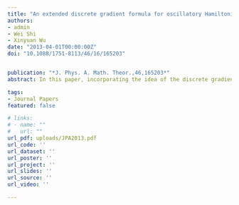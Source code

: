 ```yaml
---
title: "An extended discrete gradient formula for oscillatory Hamiltonian systems"
authors: 
- admin
- Wei Shi
- Xinyuan Wu
date: "2013-04-01T00:00:00Z"
doi: "10.1088/1751-8113/46/16/165203"


publication: "*J. Phys. A. Math. Theor.,46,165203*"
abstract: In this paper, incorporating the idea of the discrete gradient method into the extended Runge-Kutta-Nystr{{< /math >}}$\ddot{o}${{< /math >}}m integrator, we derive and analyze an extended discrete gradient formula for the oscillatory Hamiltonian system with the Hamiltonian {{< /math >}}$H(p, q)=\frac{1}{2} p^T p+\frac{1}{2} q^T M q+U(q)${{< /math >}}, where {{< /math >}}$ q\colon \mathbb{R} \rightarrow \mathbb{R}^d ${{< /math >}} represents generalized positions, {{< /math >}}$p\colon\mathbb{R} \rightarrow \mathbb{R}^d${{< /math >}} represents generalized momenta and {{< /math >}}$M \in \mathbb{R}^{d \times d}${{< /math >}} is a symmetric and positive semi-definite matrix. The solution of this system is a nonlinear oscillator. Basically, many nonlinear oscillatory mechanical systems with a partitioned Hamiltonian function lend themselves to this approach. The extended discrete gradient formula presented in this paper exactly preserves the energy {{< /math >}}$H(p, q)${{< /math >}}. We derive some properties of the new formula. The convergence is analyzed for the implicit schemes based on the discrete gradient formula, and it turns out that the convergence of the implicit schemes based on the extended discrete gradient formula is independent of {{< /math >}}$\|M\|${{< /math >}}, which is a significant property for the oscillatory Hamiltonian system. Thus, it transpires that a larger step size can be chosen for the new energypreserving schemes than that for the traditional discrete gradient methods when applied to the oscillatory Hamiltonian system. Illustrative examples show the competence and efficiency of the new schemes in comparison with the traditional discrete gradient methods in the scientific literature.

tags:
- Journal Papers
featured: false

# links:
# - name: ""
#   url: ""
url_pdf: uploads/JPA2013.pdf
url_code: ''
url_dataset: ''
url_poster: ''
url_project: ''
url_slides: ''
url_source: ''
url_video: ''

---
```



